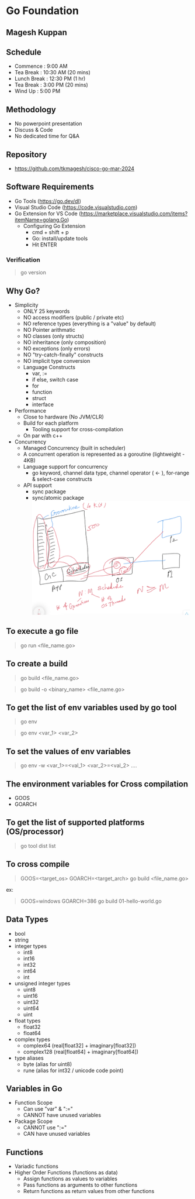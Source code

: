 # Go Foundation

## Magesh Kuppan

## Schedule
- Commence      : 9:00 AM
- Tea Break     : 10:30 AM (20 mins)
- Lunch Break   : 12:30 PM (1 hr)
- Tea Break     : 3:00 PM (20 mins)
- Wind Up       : 5:00 PM

## Methodology
- No powerpoint presentation
- Discuss & Code
- No dedicated time for Q&A

## Repository
- https://github.com/tkmagesh/cisco-go-mar-2024

## Software Requirements
- Go Tools (https://go.dev/dl)
- Visual Studio Code (https://code.visualstudio.com)
- Go Extension for VS Code (https://marketplace.visualstudio.com/items?itemName=golang.Go)
    - Configuring Go Extension
        - cmd + shift + p
        - Go: install/update tools
        - Hit ENTER

### Verification
> go version

## Why Go?
- Simplicity
    - ONLY 25 keywords 
    - NO access modifiers (public / private etc)
    - NO reference types (everything is a "value" by default)
    - NO Pointer arithmatic
    - NO classes (only structs)
    - NO inheritance (only composition)
    - NO exceptions (only errors)
    - NO "try-catch-finally" constructs
    - NO implicit type conversion
    - Language Constructs
        - var, :=
        - if else, switch case
        - for
        - function
        - struct
        - interface
- Performance
    - Close to hardware (No JVM/CLR)
    - Build for each platform
        - Tooling support for cross-compilation
    - On par with c++
- Concurrency
    - Managed Concurrency (built in scheduler)
    - A concurrent operation is represented as a goroutine (lightweight - 4KB)
    - Language support for concurrency
        - go keyword, channel data type, channel operator ( <- ), for-range & select-case constructs
    - API support
        - sync package
        - sync/atomic package
    ![image](./images/go-concurrency.png)

## To execute a go file
> go run <file_name.go>
## To create a build
> go build <file_name.go>

> go build -o <binary_name> <file_name.go>
## To get the list of env variables used by go tool
> go env

> go env <var_1> <var_2>
## To set the values of env variables
> go env -w <var_1>=<val_1> <var_2>=<val_2> ....
## The environment variables for Cross compilation
- GOOS
- GOARCH
## To get the list of supported platforms (OS/processor)
> go tool dist list
## To cross compile
> GOOS=<target_os> GOARCH=<target_arch> go build  <file_name.go>

ex:
> GOOS=windows GOARCH=386 go build  01-hello-world.go

## Data Types
- bool
- string
- integer types
    - int8
    - int16
    - int32
    - int64
    - int
- unsigned integer types
    - uint8
    - uint16
    - uint32
    - uint64
    - uint
- float types
    - float32
    - float64
- complex types
    - complex64 (real[float32] + imaginary[float32])
    - complex128 (real[float64] + imaginary[float64])
- type aliases
    - byte (alias for uint8)
    - rune (alias for int32 / unicode code point)

## Variables in Go
- Function Scope
    - Can use "var" & ":="
    - CANNOT have unused variables
- Package Scope
    - CANNOT use ":="
    - CAN have unused variables

## Functions
- Variadic functions
- Higher Order Functions (functions as data)
    - Assign functions as values to variables
    - Pass functions as arguments to other functions
    - Return functions as return values from other functions